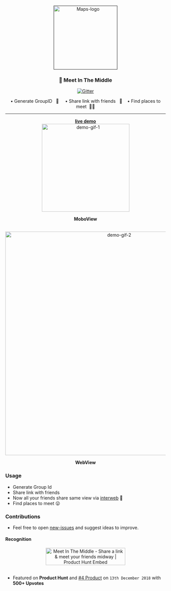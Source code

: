 <p align="center">
  <a href="" rel="noopener">
 <img width=200px height=200px src="./assets/icons/google-maps.png" alt="Maps-logo"></a>
</p>
<h3 align="center">👬 Meet In The Middle</h3>

<div align="center">

[![Gitter](https://badges.gitter.im/mitm-js/community.svg)](https://gitter.im/mitm-js/community?utm_source=badge&utm_medium=badge&utm_campaign=pr-badge)

</div>

<p align="center"> • Generate GroupID &nbsp; 🔖 &nbsp; &nbsp; • Share link with friends &nbsp; 📢 &nbsp; &nbsp;• Find places to meet &nbsp;🍴🥓
    <br> 
</p>

<hr>

<div align="center">
    <b>
        <a href="https://inishchith.github.io/MeetInTheMiddle/">
            live demo
        </a> 
    </b>
    <br> 
    <img src ="./assets/meetInTheMiddle-2.gif" width=275px alt="demo-gif-1">
    <p> <b> MoboView </b><p>
    <br>
    <img src ="./assets/meetInTheMiddle.gif" width=700px alt="demo-gif-2">
    <p> <b> WebView </b> <p>
</div>

### Usage

- Generate Group Id
- Share link with friends
- Now all your friends share same view via [interweb](https://www.pubnub.com/) 🎉
- Find places to meet 😛

### Contributions

- Feel free to open [new-issues](https://github.com/inishchith/MeetInTheMiddle/issues/new) and suggest ideas to improve.

#### Recognition

<div align="center">
<a href="https://www.producthunt.com/posts/meet-in-the-middle?utm_source=badge-featured&utm_medium=badge&utm_souce=badge-meet-in-the-middle" target="_blank"><img src="https://api.producthunt.com/widgets/embed-image/v1/featured.svg?post_id=141173&theme=dark" alt="Meet In The Middle - Share a link & meet your friends midway | Product Hunt Embed" style="width: 250px; height: 54px;" width="250px" height="54px" />
</a>
</div>
<br>

- Featured on **Product Hunt** and [#4 Product](https://www.producthunt.com/posts/meet-in-the-middle) on `13th December 2018` with **500+ Upvotes**
